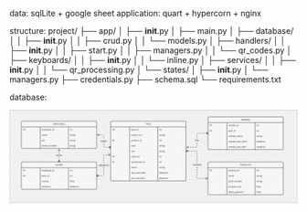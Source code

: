 data: sqlLite + google sheet
application: quart + hypercorn + nginx

structure:
project/
├── app/
│   ├── __init__.py
│   ├── main.py
│   ├── database/
│   │   ├── __init__.py
│   │   ├── crud.py
│   │   └── models.py
│   ├── handlers/
│   │   ├── __init__.py
│   │   ├── start.py
│   │   ├── managers.py
│   │   └── qr_codes.py
│   ├── keyboards/
│   │   ├── __init__.py
│   │   └── inline.py
│   ├── services/
│   │   ├── __init__.py
│   │   └── qr_processing.py
│   └── states/
│       ├── __init__.py
│       └── managers.py
├── credentials.py
├── schema.sql
└── requirements.txt

database:

![documents/db_schema.jpg](documents/db_schema.jpg)


